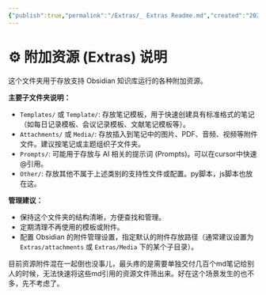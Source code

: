 ```yaml
---
{"publish":true,"permalink":"/Extras/_ Extras Readme.md","created":"2025-04-14","modified":"2025-07-09","published":"2025-07-17T11:07:24.737+08:00","tags":["workflow"],"cssclasses":""}
---
```



# ⚙️ 附加资源 (Extras) 说明

这个文件夹用于存放支持 Obsidian 知识库运行的各种附加资源。

**主要子文件夹说明：**

- `Templates/` 或 `Template/`: 存放笔记模板，用于快速创建具有标准格式的笔记（如每日记录模板、会议记录模板、文献笔记模板等）。
- `Attachments/` 或 `Media/`: 存放插入到笔记中的图片、PDF、音频、视频等附件文件。建议按笔记或主题组织子文件夹。
- `Prompts/`: 可能用于存放与 AI 相关的提示词 (Prompts)。可以在cursor中快速@引用。
- `Other/`: 存放其他不属于上述类别的支持性文件或配置。py脚本，js脚本也放在这。

**管理建议：**

- 保持这个文件夹的结构清晰，方便查找和管理。
- 定期清理不再使用的模板或附件。
- 配置 Obsidian 的附件管理设置，指定默认的附件存放路径（通常建议设置为 `Extras/attachments` 或 `Extras/Media` 下的某个子目录）。

目前资源附件混在一起倒也没事儿，最头疼的是需要单独交付几百个md笔记给别人的时候，无法快速将这些md引用的资源文件筛出来。好在这个场景发生的也不多，先不考虑了。

